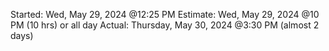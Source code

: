 Started: Wed, May 29, 2024 @12:25 PM
Estimate: Wed, May 29, 2024 @10 PM (10 hrs) or all day
Actual: Thursday, May 30, 2024 @3:30 PM (almost 2 days)
